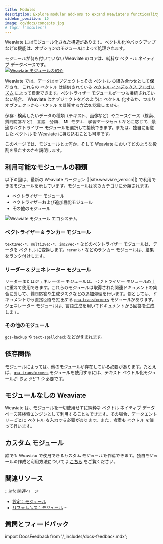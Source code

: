 ```yaml
---
title: Modules
description: Explore modular add-ons to expand Weaviate's functionality and versatility.
sidebar_position: 15
image: og/docs/concepts.jpg
# tags: ['modules']
---
```

<!-- :::caution Migrated From:
- Combines theoretical explanations from `Configuration/Modules` + `Modules/Index`. e.g.:
  - `Introduction` is from `Configuration/Modules`
  - `Vectorization modules (Dense Retriever modules)` is from `Modules/Index`
::: -->

 Weaviate にはモジュール化された構造があります。ベクトル化やバックアップなどの機能は、オプションのモジュールによって処理されます。

モジュールが何も付いていない  Weaviate のコアは、純粋な ベクトル ネイティブ データベースです。  
[![ Weaviate モジュールの紹介](../../../../../../docs/weaviate/concepts/img/weaviate-module-diagram.svg " Weaviate モジュール図")](../../../../../../docs/weaviate/concepts/img/weaviate-module-diagram.svg)

 Weaviate では、データはオブジェクトとその ベクトル の組み合わせとして保存され、これらの ベクトル は提供されている [ベクトル インデックス アルゴリズム](../concepts/indexing/vector-index.md) によって検索できます。ベクトライザー モジュールが一つも接続されていない場合、 Weaviate はオブジェクトをどのように ベクトル 化するか、つまりオブジェクトから ベクトル を計算する方法を認識しません。

保存・検索したいデータの種類（テキスト、画像など）やユースケース（検索、質問応答など）、言語、分類、 ML モデル、学習データセットなどに応じて、最適なベクトライザー モジュールを選択して接続できます。または、独自に用意した ベクトル を  Weaviate に持ち込むことも可能です。

このページでは、モジュールとは何か、そして Weaviate においてどのような役割を果たすのかを説明します。


## 利用可能なモジュールの種類

以下の図は、最新の  Weaviate バージョン (||site.weaviate_version||) で利用できるモジュールを示しています。モジュールは次のカテゴリに分類されます。

- ベクトライザー モジュール
- ベクトライザーおよび追加機能モジュール
- その他のモジュール

![ Weaviate モジュール エコシステム](../../../../../../docs/weaviate/concepts/img/weaviate-modules.png " Weaviate モジュール エコシステム")

### ベクトライザー & ランカー モジュール

`text2vec-*`、`multi2vec-*`、`img2vec-*` などのベクトライザー モジュールは、データを ベクトル に変換します。`rerank-*` などのランカー モジュールは、結果をランク付けします。

### リーダー & ジェネレーター モジュール

リーダーまたはジェネレーター モジュールは、ベクトライザー モジュールの上に重ねて使用できます。これらのモジュールは取得された関連ドキュメントの集合に対して、質問応答や生成タスクなどの追加処理を行います。例としては、ドキュメントから直接回答を抽出する [`qna-transformers`](../modules/qna-transformers.md) モジュールがあります。ジェネレーター モジュールは、言語生成を用いてドキュメントから回答を生成します。

### その他のモジュール

`gcs-backup` や `text-spellcheck` などが含まれます。

## 依存関係

モジュールによっては、他のモジュールが存在している必要があります。たとえば、[`qna-transformers`](../modules/qna-transformers.md) モジュールを使用するには、テキスト ベクトル化モジュールが *ちょうど 1 つ* 必要です。

## モジュールなしの Weaviate

 Weaviate は、モジュールを一切使用せずに純粋な ベクトル ネイティブ データベース兼検索エンジンとして利用することもできます。その場合、データエントリーごとに ベクトル を入力する必要があります。また、検索も ベクトル を使って行います。

## カスタム モジュール

誰でも  Weaviate で使用できるカスタム モジュールを作成できます。独自モジュールの作成と利用方法については [こちら](../modules/custom-modules.md) をご覧ください。

## 関連リソース

:::info 関連ページ
- [設定：モジュール](../configuration/modules.md)
- [リファレンス：モジュール](../modules/index.md)
:::

## 質問とフィードバック

import DocsFeedback from '/_includes/docs-feedback.mdx';

<DocsFeedback/>